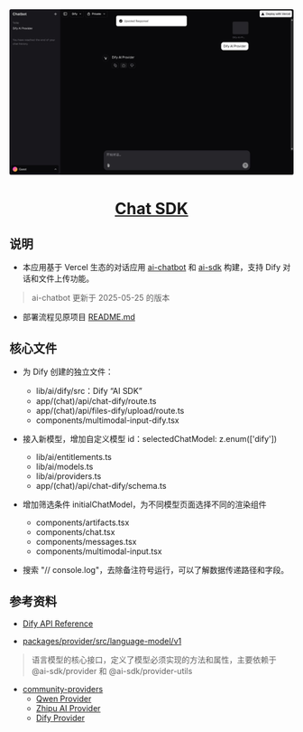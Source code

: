<a href="https://www.aibangxuanxing.com/">
  <img alt="Next.js 14 and App Router-ready AI chatbot." src="public/images/dify-ai-provider.jpg">
  <h1 align="center">Chat SDK</h1>
</a>

## 说明

- 本应用基于 Vercel 生态的对话应用 [ai-chatbot](https://github.com/vercel/ai-chatbot) 和 [ai-sdk](https://github.com/vercel/ai) 构建，支持 Dify 对话和文件上传功能。
> ai-chatbot 更新于 2025-05-25 的版本

- 部署流程见原项目 [README.md](https://github.com/iChuck-W/ai-chatbot-dify-provider/blob/main/README_EN.md)

## 核心文件

- 为 Dify 创建的独立文件：
  * lib/ai/dify/src：Dify “AI SDK”
  * app/(chat)/api/chat-dify/route.ts
  * app/(chat)/api/files-dify/upload/route.ts
  * components/multimodal-input-dify.tsx

- 接入新模型，增加自定义模型 id：selectedChatModel: z.enum(['dify'])
  * lib/ai/entitlements.ts
  * lib/ai/models.ts
  * lib/ai/providers.ts
  * app/(chat)/api/chat-dify/schema.ts

- 增加筛选条件 initialChatModel，为不同模型页面选择不同的渲染组件
  * components/artifacts.tsx
  * components/chat.tsx
  * components/messages.tsx
  * components/multimodal-input.tsx

- 搜索 "// console.log"，去除备注符号运行，可以了解数据传递路径和字段。

## 参考资料

- [Dify API Reference](https://docs.dify.ai/api-reference/)

- [packages/provider/src/language-model/v1](https://github.com/vercel/ai/tree/main/packages/provider/src/language-model/v1)
> 语言模型的核心接口，定义了模型必须实现的方法和属性，主要依赖于 @ai-sdk/provider 和 @ai-sdk/provider-utils

- [community-providers](https://ai-sdk.dev/providers/community-providers)
  - [Qwen Provider](https://ai-sdk.dev/providers/community-providers/qwen)
  - [Zhipu AI Provider](https://ai-sdk.dev/providers/community-providers/zhipu)
  - [Dify Provider](https://ai-sdk.dev/providers/community-providers/dify)
